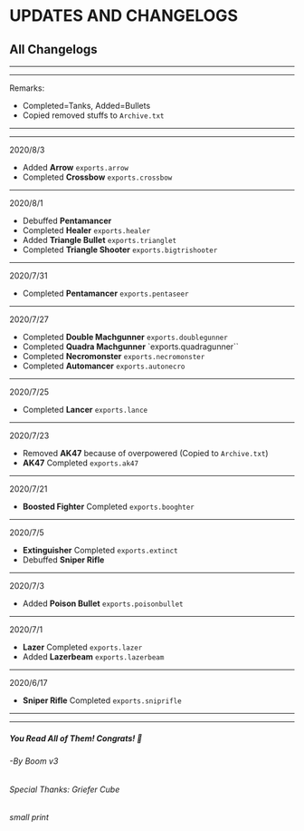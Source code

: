 # UPDATES AND CHANGELOGS

## All Changelogs

---
---

Remarks: 

- Completed=Tanks, Added=Bullets
- Copied removed stuffs to `Archive.txt`

---
---

2020/8/3

- Added **Arrow** `exports.arrow`
- Completed **Crossbow** `exports.crossbow`

---

2020/8/1

- Debuffed **Pentamancer**
- Completed **Healer** `exports.healer`
- Added **Triangle Bullet** `exports.trianglet`
- Completed **Triangle Shooter** `exports.bigtrishooter`

---

2020/7/31

- Completed **Pentamancer** `exports.pentaseer`

---

2020/7/27

- Completed **Double Machgunner** `exports.doublegunner`
- Completed **Quadra Machgunner** `exports.quadragunner``
- Completed **Necromonster** `exports.necromonster`
- Completed **Automancer** `exports.autonecro`
---

2020/7/25

- Completed **Lancer** `exports.lance`

---

2020/7/23

- Removed **AK47** because of overpowered (Copied to `Archive.txt`)
- **AK47** Completed `exports.ak47`

---

2020/7/21

- **Boosted Fighter** Completed `exports.booghter`

---

2020/7/5

- **Extinguisher** Completed `exports.extinct`
- Debuffed **Sniper Rifle**

---

2020/7/3

- Added **Poison Bullet** `exports.poisonbullet`

---

2020/7/1

- **Lazer** Completed `exports.lazer`
- Added **Lazerbeam** `exports.lazerbeam`

---

2020/6/17

- **Sniper Rifle** Completed `exports.sniprifle`

---

---

##### You Read All of Them! Congrats! 🤪

###### -By Boom v3

###### Special Thanks: Griefer Cube

###### small print
